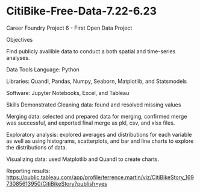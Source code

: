 # CitiBike-Free-Data-7.22-6.23
Career Foundry Project 6 - First Open Data Project

Objectives

Find publicly availible data to conduct a both spatial and time-series analyses.

Data
Tools
Language: Python

Libraries: Quandl, Pandas, Numpy, Seaborn, Matplotlib, and Statsmodels

Software: Jupyter Notebooks, Excel, and Tableau

Skills Demonstrated
Cleaning data:
found and resolved missing values

Merging data:
selected and prepared data for merging, confirmed merge was successful, and exported final merge as pkl, csv, and xlsx files.

Exploratory analysis:
explored averages and distributions for each variable as well as using histograms, scatterplots, and bar and line charts to explore the distributions of data.

Visualizing data:
used Matplotlib and Quandl to create charts.

Reporting results:
https://public.tableau.com/app/profile/terrence.martin/viz/CitiBikeStory_16973085613950/CitiBikeStory?publish=yes
